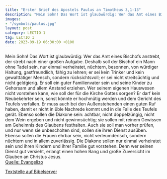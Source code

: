 ```yaml
---
title: "Erster Brief des Apostels Paulus an Timotheus 3,1-13"
description: "Mein Sohn! Das Wort ist glaubwürdig: Wer das Amt eines Bischofs anstrebt, der strebt nach einer großen Aufgabe. Deshalb soll der Bischof ein Mann ohne Tadel sein, nur einmal verheiratet, nüchtern, besonnen, von würdiger Haltung, gastfreundlich, fähig zu lehren; er sei kein Trinke...."
images:
- "/symbols/paulus.jpg"
layout: post
category: LECTIO 1
tag: LECTIO 1
date: 2023-09-19 06:30:00 +0100
---
```

Mein Sohn! Das Wort ist glaubwürdig: Wer das Amt eines Bischofs anstrebt, der strebt nach einer großen Aufgabe.
Deshalb soll der Bischof ein Mann ohne Tadel sein, nur einmal verheiratet, nüchtern, besonnen, von würdiger Haltung, gastfreundlich, fähig zu lehren;
er sei kein Trinker und kein gewalttätiger Mensch, sondern rücksichtsvoll; er sei nicht streitsüchtig und nicht geldgierig.<!--more-->
Er soll ein guter Familienvater sein und seine Kinder zu Gehorsam und allem Anstand erziehen.
Wer seinem eigenen Hauswesen nicht vorstehen kann, wie soll der für die Kirche Gottes sorgen?
Er darf kein Neubekehrter sein, sonst könnte er hochmütig werden und dem Gericht des Teufels verfallen.
Er muss auch bei den Außenstehenden einen guten Ruf haben, damit er nicht in üble Nachrede kommt und in die Falle des Teufels gerät.
Ebenso sollen die Diakone sein: achtbar, nicht doppelzüngig, nicht dem Wein ergeben und nicht gewinnsüchtig;
sie sollen mit reinem Gewissen am Geheimnis des Glaubens festhalten.
Auch sie soll man vorher prüfen, und nur wenn sie unbescholten sind, sollen sie ihren Dienst ausüben.
Ebenso sollen die Frauen ehrbar sein, nicht verleumderisch, sondern nüchtern und in allem zuverlässig.
Die Diakone sollen nur einmal verheiratet sein und ihren Kindern und ihrer Familie gut vorstehen.
Denn wer seinen Dienst gut versieht, erlangt einen hohen Rang und große Zuversicht im Glauben an Christus Jesus.<br>
[Quelle: Evangelizo](https://evangeliumtagfuertag.org/DE/gospel)

[Textstelle auf Bibelserver](https://www.bibleserver.com/EU/1.Timotheus3,1-13)
